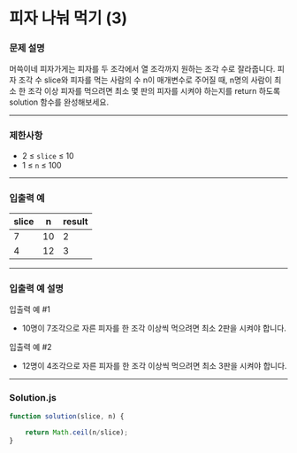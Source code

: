 # 피자 나눠 먹기 (3)

### **문제 설명**

머쓱이네 피자가게는 피자를 두 조각에서 열 조각까지 원하는 조각 수로 잘라줍니다. 피자 조각 수 slice와 피자를 먹는 사람의 수 n이 매개변수로 주어질 때, n명의 사람이 최소 한 조각 이상 피자를 먹으려면 최소 몇 판의 피자를 시켜야 하는지를 return 하도록 solution 함수를 완성해보세요.

---

### **제한사항**

- 2 ≤ `slice` ≤ 10
- 1 ≤ `n` ≤ 100

---

### **입출력 예**

|slice|n|result|
|-----|-|------|
|7|10|2|
|4|12|3|

---

### **입출력 예 설명**

입출력 예 #1

- 10명이 7조각으로 자른 피자를 한 조각 이상씩 먹으려면 최소 2판을 시켜야 합니다.

입출력 예 #2

- 12명이 4조각으로 자른 피자를 한 조각 이상씩 먹으려면 최소 3판을 시켜야 합니다.

---

### **Solution.js**

```javascript
function solution(slice, n) {
    
    return Math.ceil(n/slice);
}
```
